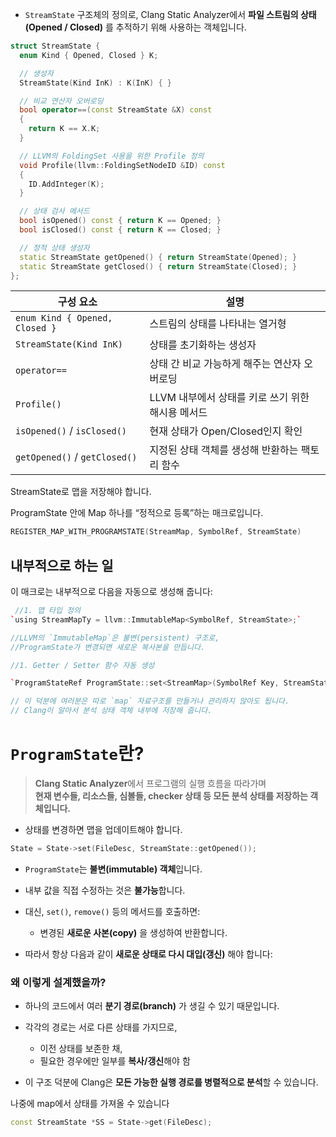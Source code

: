 
- `StreamState` 구조체의 정의로, Clang Static Analyzer에서 **파일 스트림의 상태 (Opened / Closed)** 를 추적하기 위해 사용하는 객체입니다.

```cpp
struct StreamState {
  enum Kind { Opened, Closed } K;

  // 생성자
  StreamState(Kind InK) : K(InK) { }

  // 비교 연산자 오버로딩
  bool operator==(const StreamState &X) const 
  {
    return K == X.K;
  }

  // LLVM의 FoldingSet 사용을 위한 Profile 정의
  void Profile(llvm::FoldingSetNodeID &ID) const 
  {
    ID.AddInteger(K);
  }

  // 상태 검사 메서드
  bool isOpened() const { return K == Opened; }
  bool isClosed() const { return K == Closed; }

  // 정적 상태 생성자
  static StreamState getOpened() { return StreamState(Opened); }
  static StreamState getClosed() { return StreamState(Closed); }
};
```

|구성 요소|설명|
|---|---|
|`enum Kind { Opened, Closed }`|스트림의 상태를 나타내는 열거형|
|`StreamState(Kind InK)`|상태를 초기화하는 생성자|
|`operator==`|상태 간 비교 가능하게 해주는 연산자 오버로딩|
|`Profile()`|LLVM 내부에서 상태를 키로 쓰기 위한 해시용 메서드|
|`isOpened()` / `isClosed()`|현재 상태가 Open/Closed인지 확인|
|`getOpened()` / `getClosed()`|지정된 상태 객체를 생성해 반환하는 팩토리 함수|

StreamState로 맵을 저장해야 합니다. 

ProgramState 안에 Map 하나를 “정적으로 등록”하는 매크로입니다.
```cpp
REGISTER_MAP_WITH_PROGRAMSTATE(StreamMap, SymbolRef, StreamState)
```
## 내부적으로 하는 일

이 매크로는 내부적으로 다음을 자동으로 생성해 줍니다:
```cpp
 //1. 맵 타입 정의
`using StreamMapTy = llvm::ImmutableMap<SymbolRef, StreamState>;`

//LLVM의 `ImmutableMap`은 불변(persistent) 구조로,
//ProgramState가 변경되면 새로운 복사본을 만듭니다.

//1. Getter / Setter 함수 자동 생성

`ProgramStateRef ProgramState::set<StreamMap>(SymbolRef Key, StreamState Value); ProgramStateRef ProgramState::remove<StreamMap>(SymbolRef Key); const StreamState *ProgramState::get<StreamMap>(SymbolRef Key) const;`

// 이 덕분에 여러분은 따로 `map` 자료구조를 만들거나 관리하지 않아도 됩니다.  
// Clang이 알아서 분석 상태 객체 내부에 저장해 줍니다.
```
# `ProgramState`란?

> **Clang Static Analyzer**에서 프로그램의 실행 흐름을 따라가며  
> **현재 변수들, 리소스들, 심볼들, checker 상태 등 모든 분석 상태를 저장하는 객체입니다.**

- 상태를 변경하면 맵을 업데이트해야 합니다.
```cpp
State = State->set(FileDesc, StreamState::getOpened());
```
- `ProgramState`는 **불변(immutable) 객체**입니다.
- 내부 값을 직접 수정하는 것은 **불가능**합니다.
- 대신, `set()`, `remove()` 등의 메서드를 호출하면:
    - 변경된 **새로운 사본(copy)** 을 생성하여 반환합니다.

- 따라서 항상 다음과 같이 **새로운 상태로 다시 대입(갱신)** 해야 합니다:


### 왜 이렇게 설계했을까?

- 하나의 코드에서 여러 **분기 경로(branch)** 가 생길 수 있기 때문입니다.
    
- 각각의 경로는 서로 다른 상태를 가지므로,
    - 이전 상태를 보존한 채,
    - 필요한 경우에만 일부를 **복사/갱신**해야 함
        
- 이 구조 덕분에 Clang은 **모든 가능한 실행 경로를 병렬적으로 분석**할 수 있습니다.


나중에 map에서 상태를 가져올 수 있습니다
```cpp
const StreamState *SS = State->get(FileDesc);
```

